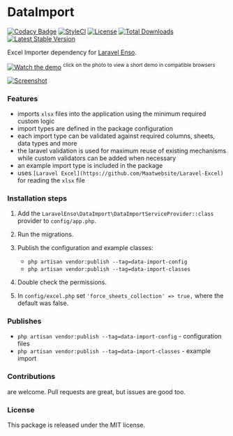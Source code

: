 <!--h-->
# DataImport

[![Codacy Badge](https://api.codacy.com/project/badge/Grade/b169a2f09f864cd5b274ce63008f04b9)](https://www.codacy.com/app/laravel-enso/DataImport?utm_source=github.com&amp;utm_medium=referral&amp;utm_content=laravel-enso/DataImport&amp;utm_campaign=Badge_Grade)
[![StyleCI](https://styleci.io/repos/89221336/shield?branch=master)](https://styleci.io/repos/89221336)
[![License](https://poser.pugx.org/laravel-enso/dataimport/license)](https://https://packagist.org/packages/laravel-enso/dataimport)
[![Total Downloads](https://poser.pugx.org/laravel-enso/dataimport/downloads)](https://packagist.org/packages/laravel-enso/dataimport)
[![Latest Stable Version](https://poser.pugx.org/laravel-enso/dataimport/version)](https://packagist.org/packages/laravel-enso/dataimport)
<!--/h-->

Excel Importer dependency for [Laravel Enso](https://github.com/laravel-enso/Enso).

[![Watch the demo](https://laravel-enso.github.io/dataimport/screenshots/Selection_006_thumb.png)](https://laravel-enso.github.io/dataimport/videos/demo_01.webm)
<sup>click on the photo to view a short demo in compatible browsers</sup>

[![Screenshot](https://laravel-enso.github.io/dataimport/screenshots/Selection_007_thumb.png)](https://laravel-enso.github.io/dataimport/screenshots/Selection_007.png)


### Features

- imports `xlsx` files into the application using the minimum required custom logic
- import types are defined in the package configuration
- each import type can be validated against required columns, sheets, data types and more
- the laravel validation is used for maximum reuse of existing mechanisms while custom validators can be added when necessary
- an example import type is included in the package
- uses `[Laravel Excel](https://github.com/Maatwebsite/Laravel-Excel)` for reading the `xlsx` file

### Installation steps

1. Add the `LaravelEnso\DataImport\DataImportServiceProvider::class` provider to `config/app.php`.

2. Run the migrations.

3. Publish the configuration and example classes:
    * `php artisan vendor:publish --tag=data-import-config`
    * `php artisan vendor:publish --tag=data-import-classes`

4. Double check the permissions.

5. In `config/excel.php` set `'force_sheets_collection' => true,` where the default was false.

### Publishes

- `php artisan vendor:publish --tag=data-import-config` - configuration files
- `php artisan vendor:publish --tag=data-import-classes` - example import

<!--h-->
### Contributions

are welcome. Pull requests are great, but issues are good too.

### License

This package is released under the MIT license.
<!--/h-->